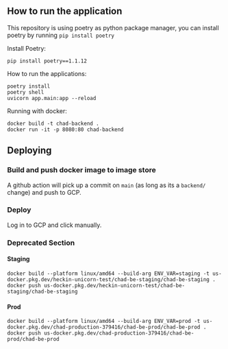 ## How to run the application

This repository is using poetry as python package manager, you can install poetry by running `pip install poetry`

Install Poetry:

```
pip install poetry==1.1.12
```

How to run the applications:

```
poetry install
poetry shell
uvicorn app.main:app --reload
```

Running with docker:

```
docker build -t chad-backend .
docker run -it -p 8080:80 chad-backend
```

## Deploying

### Build and push docker image to image store

A github action will pick up a commit on `main` (as long as its a `backend/` change) and push to GCP.

### Deploy

Log in to GCP and click manually.

### Deprecated Section

#### Staging

```
docker build --platform linux/amd64 --build-arg ENV_VAR=staging -t us-docker.pkg.dev/heckin-unicorn-test/chad-be-staging/chad-be-staging .
docker push us-docker.pkg.dev/heckin-unicorn-test/chad-be-staging/chad-be-staging
```

#### Prod

```
docker build --platform linux/amd64 --build-arg ENV_VAR=prod -t us-docker.pkg.dev/chad-production-379416/chad-be-prod/chad-be-prod .
docker push us-docker.pkg.dev/chad-production-379416/chad-be-prod/chad-be-prod
```
